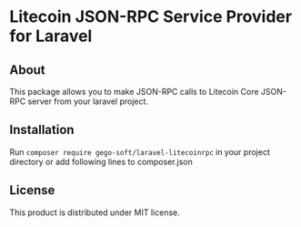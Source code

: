 # Litecoin JSON-RPC Service Provider for Laravel

## About
This package allows you to make JSON-RPC calls to Litecoin Core JSON-RPC server from your laravel project.


## Installation
Run ```composer require gego-soft/laravel-litecoinrpc``` in your project directory or add following lines to composer.json

## License

This product is distributed under MIT license.
